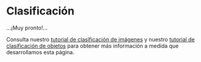 # Clasificación

...¡Muy pronto!...

Consulta nuestro [tutorial de clasificación de imágenes](./classify-example-eukaryotic-image.md)
y nuestro [tutorial de clasificación de objetos](./create-celular-crops-with-cellprofiler.md) para obtener más información a medida que desarrollamos esta página.

